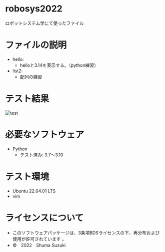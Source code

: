 # robosys2022
ロボットシステム学にて使ったファイル

# ファイルの説明
* hello:
  * helloと3.14を表示する。（python練習）
* list2:
  * 配列の練習
# テスト結果
![test](https://github.com/melonsuika58/robosys2022/actions/workflows/test.yml/badge.svg)

# 必要なソフトウェア
* Python
  * テスト済み: 3.7～3.10

# テスト環境
* Ubuntu 22.04.01 LTS
* vim

# ライセンスについて
* このソフトウェアパッケージは、3条項BDSライセンスの下、再分布および使用が許可されています
。
* ©　2022　Shuma Suzuki
